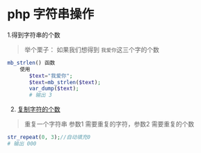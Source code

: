 # php 字符串操作

 

1.得到字符串的个数

> 举个栗子： 如果我们想得到 `我爱你`这三个字的个数

```php
mb_strlen() 函数
    使用
       $text="我爱你";
       $text=mb_strlen($text);
       var_dump($text);
       # 输出 3
```

2. [复制字符的个数](http://c.biancheng.net/view/6146.html)

> 重复一个字符串 参数1 需要重复的字符，参数2 需要重复的个数

```php
str_repeat(0, 3);//自动填充0
# 输出 000
```

